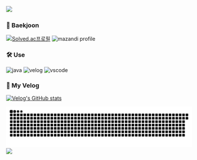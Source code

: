 <img src="https://capsule-render.vercel.app/api?type=waving&color=B3D96C&height=150&section=header&text=jineey's%20Github✨&fontSize=25&fontColor=ffffff&fontAlignY=30" />

### 🌱 Baekjoon
[![Solved.ac프로필](http://mazassumnida.wtf/api/v2/generate_badge?boj=jineey0_0)](https://solved.ac/jineey0_0/)
![mazandi profile](http://mazandi.herokuapp.com/api?handle=jineey0_0&theme=warm)


### 🛠️ Use
![java](https://img.shields.io/badge/Java-ED8B00?style=flat&logo=openjdk&logoColor=white)
![velog](https://img.shields.io/badge/velog-20C997?style=flat&logo=velog&logoColor=white)
![vscode](https://img.shields.io/badge/Made%20for-VSCode-1f425f.svg)

### 🔗 My Velog
[![Velog's GitHub stats](https://velog-readme-stats.vercel.app/api/badge?name=jineey)](https://velog.io/@jineey/posts?tag=baekjoon)

<div align="center">
  <img src="https://github.com/jineey030/jineey030/blob/output/github-contribution-grid-snake.svg">
</div>

<img src="https://capsule-render.vercel.app/api?type=waving&color=B3D96C&height=150&section=footer" />
